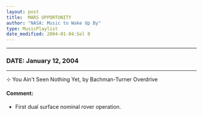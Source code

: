 ```yaml
---
layout: post
title:  MARS OPPORTUNITY
author: "NASA: Music to Wake Up By"
type: MusicPlaylist
date_modified: 2004-01-04:Sol 8
---
```


----
### DATE: January 12, 2004
----
⊹ You Ain't Seen Nothing Yet, by Bachman-Turner Overdrive

#### Comment:
* First dual surface nominal rover operation.
